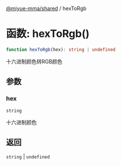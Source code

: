 [@miyue-mma/shared](../index.md) / hexToRgb

# 函数: hexToRgb()

```ts
function hexToRgb(hex): string | undefined
```

十六进制颜色转RGB颜色

## 参数

### hex

`string`

十六进制颜色

## 返回

`string` \| `undefined`

